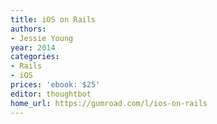 ```yaml
---
title: iOS on Rails
authors:
- Jessie Young
year: 2014
categories:
- Rails
- iOS
prices: 'ebook: $25'
editor: thoughtbot
home_url: https://gumroad.com/l/ios-on-rails
---
```

